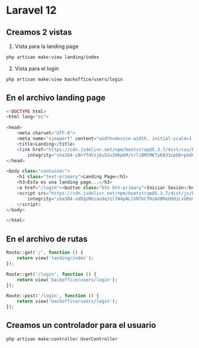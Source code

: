 # Laravel 12

## Creamos 2 vistas

1. Vista para la landing page

```bash
php artisan make:view landing/index
```

2. Vista para el login
```bash
php artisan make:view backoffice/users/login
```

## En el archivo landing page

```php
<!DOCTYPE html>
<html lang="es">

<head>
    <meta charset="UTF-8">
    <meta name="viewport" content="width=device-width, initial-scale=1.0">
    <title>Landing</title>
    <link href="https://cdn.jsdelivr.net/npm/bootstrap@5.3.7/dist/css/bootstrap.min.css" rel="stylesheet"
        integrity="sha384-LN+7fdVzj6u52u30Kp6M/trliBMCMKTyK833zpbD+pXdCLuTusPj697FH4R/5mcr" crossorigin="anonymous">
</head>

<body class="container">
    <h1 class="text-primary">Landing Page</h1>
    <h3>Esta es una landing page...</h3>
    <a href="/login"><button class="btn btn-primary">Iniciar Sesión</button></a>
    <script src="https://cdn.jsdelivr.net/npm/bootstrap@5.3.7/dist/js/bootstrap.bundle.min.js"
        integrity="sha384-ndDqU0Gzau9qJ1lfW4pNLlhNTkCfHzAVBReH9diLvGRem5+R9g2FzA8ZGN954O5Q" crossorigin="anonymous">
    </script>
</body>

</html>
```

## En el archivo de rutas

```php
Route::get('/', function () {
    return view('landing/index');
});

Route::get('/login', function () {
    return view('backoffice/users/login');
});

Route::post('/login', function () {
    return view('backoffice/users/login');
});
```

## Creamos un controlador para el usuario

```bash
php artisan make:controller UserController
```